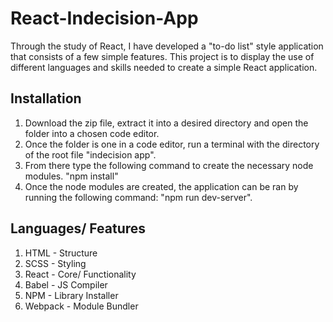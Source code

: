 # React-Indecision-App
Through the study of React, I have developed a "to-do list" style application that consists of a few simple features. This project is to display the use of different languages and skills needed to create a simple React application.

## Installation
1. Download the zip file, extract it into a desired directory and open the folder into a chosen code editor.
2. Once the folder is one in a code editor, run a terminal with the directory of the root file "indecision app".
3. From there type the following command to create the necessary node modules. "npm install"
4. Once the node modules are created, the application can be ran by running the following command: "npm run dev-server".

## Languages/ Features
1. HTML - Structure
2. SCSS - Styling  
3. React - Core/ Functionality
4. Babel - JS Compiler
5. NPM - Library Installer
6. Webpack - Module Bundler

